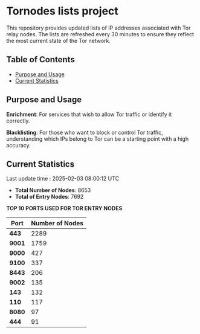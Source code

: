 # Tornodes lists project

This repository provides updated lists of IP addresses associated with Tor relay nodes. The lists are refreshed every 30 minutes to ensure they reflect the most current state of the Tor network.

## Table of Contents

- [Purpose and Usage](#purpose-and-usage)
- [Current Statistics](#current-statistics)


## Purpose and Usage

**Enrichment**: For services that wish to allow Tor traffic or identify it correctly.

**Blacklisting**: For those who want to block or control Tor traffic, understanding which IPs belong to Tor can be a starting point with a high accuracy.

## Current Statistics

Last update time : 2025-02-03 08:00:12 UTC

- **Total Number of Nodes**: 8653
- **Total of Entry Nodes**: 7692

**TOP 10 PORTS USED FOR TOR ENTRY NODES**

| **Port** | **Number of Nodes** |
|------|-----------------|
| **443**   | 2289  |
| **9001**   | 1759  |
| **9000**   | 427  |
| **9100**   | 337  |
| **8443**   | 206  |
| **9002**   | 135  |
| **143**   | 132  |
| **110**   | 117  |
| **8080**   | 97  |
| **444**   | 91  |

